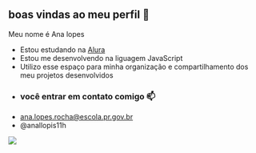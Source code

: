 ## boas vindas ao meu perfil 🤎

Meu nome é Ana lopes

- Estou estudando na [Alura](https://www.alura.com.br)
- Estou me desenvolvendo na liguagem JavaScript
- Utilizo esse espaço para minha organização e compartilhamento dos meu projetos desenvolvidos
- ### você entrar em contato comigo 📫
- ana.lopes.rocha@escola.pr.gov.br
- @anallopis11h


![](https://media.tenor.com/dQ_v0I6RCWMAAAAM/sz%C3%A9gyenl%C5%91s.gif)
